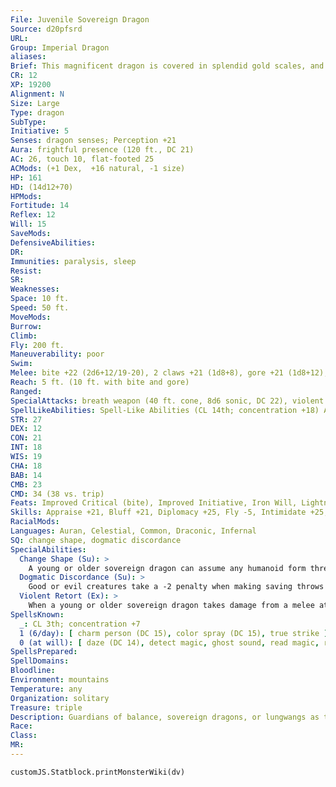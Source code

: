 ```yaml
---
File: Juvenile Sovereign Dragon
Source: d20pfsrd
URL: 
Group: Imperial Dragon
aliases: 
Brief: This magnificent dragon is covered in splendid gold scales, and horns jut from its head like a crown.
CR: 12
XP: 19200
Alignment: N
Size: Large
Type: dragon
SubType: 
Initiative: 5
Senses: dragon senses; Perception +21
Aura: frightful presence (120 ft., DC 21)
AC: 26, touch 10, flat-footed 25
ACMods: (+1 Dex,  +16 natural, -1 size)
HP: 161
HD: (14d12+70)
HPMods: 
Fortitude: 14
Reflex: 12
Will: 15
SaveMods: 
DefensiveAbilities: 
DR: 
Immunities: paralysis, sleep
Resist: 
SR: 
Weaknesses: 
Space: 10 ft.
Speed: 50 ft.
MoveMods: 
Burrow: 
Climb: 
Fly: 200 ft.
Maneuverability: poor
Swim: 
Melee: bite +22 (2d6+12/19-20), 2 claws +21 (1d8+8), gore +21 (1d8+12), tail slap +19 (1d8+12)
Reach: 5 ft. (10 ft. with bite and gore)
Ranged: 
SpecialAttacks: breath weapon (40 ft. cone, 8d6 sonic, DC 22), violent retort
SpellLikeAbilities: Spell-Like Abilities (CL 14th; concentration +18) At will-calm emotions (DC 16), detect evil/good
STR: 27
DEX: 12
CON: 21
INT: 18
WIS: 19
CHA: 18
BAB: 14
CMB: 23
CMD: 34 (38 vs. trip)
Feats: Improved Critical (bite), Improved Initiative, Iron Will, Lightning Reflexes, Multiattack, Persuasive, Weapon Focus (bite)
Skills: Appraise +21, Bluff +21, Diplomacy +25, Fly -5, Intimidate +25, Knowledge (arcana) +21, Knowledge (history) +21, Knowledge (nobility) +21, Perception +21, Sense Motive +21, Spellcraft +21
RacialMods: 
Languages: Auran, Celestial, Common, Draconic, Infernal
SQ: change shape, dogmatic discordance
SpecialAbilities:
  Change Shape (Su): >
    A young or older sovereign dragon can assume any humanoid form three times per day as polymorph.
  Dogmatic Discordance (Su): >
    Good or evil creatures take a -2 penalty when making saving throws against a sovereign dragon's spells, spell-like abilities, breath weapon, and aura.
  Violent Retort (Ex): >
    When a young or older sovereign dragon takes damage from a melee attack critical hit, it can, as an immediate action, make a claw or tail slap attack against the creature that made the critical hit.
SpellsKnown:
  _: CL 3th; concentration +7
  1 (6/day): [ charm person (DC 15), color spray (DC 15), true strike ]
  0 (at will): [ daze (DC 14), detect magic, ghost sound, read magic, resistance ]
SpellsPrepared: 
SpellDomains: 
Bloodline: 
Environment: mountains
Temperature: any
Organization: solitary
Treasure: triple
Description: Guardians of balance, sovereign dragons, or lungwangs as they are also known, were placed in the skies by the gods themselves to safeguard harmony in the world.
Race: 
Class: 
MR: 
---
```

```dataviewjs
customJS.Statblock.printMonsterWiki(dv)
```
